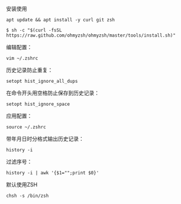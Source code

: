 安装使用

`apt update && apt install -y curl git zsh`

`$ sh -c "$(curl -fsSL https://raw.github.com/ohmyzsh/ohmyzsh/master/tools/install.sh)"`

编辑配置：

`vim ~/.zshrc`

历史记录防止重复：

`setopt hist_ignore_all_dups`

在命令开头用空格防止保存到历史记录：

`setopt hist_ignore_space`

应用配置：

`source ~/.zshrc`

带年月日时分格式输出历史记录：

`history -i`

过滤序号：

`history -i | awk '{$1="";print $0}'`

默认使用ZSH

`chsh -s /bin/zsh`